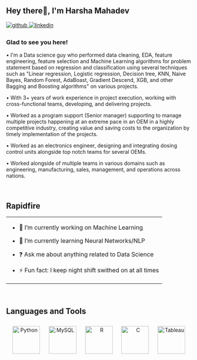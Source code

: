 ## Hey there👋, I'm Harsha Mahadev  
  

<a href="https://github.com/harshamahadev13" target="_blank">
<img src=https://img.shields.io/badge/github-%2324292e.svg?&style=for-the-badge&logo=github&logoColor=white alt=github style="margin-bottom: 5px;" />
</a>
<a href="https://linkedin.com/in/mahadev-venkata-sai-harsha" target="_blank">
<img src=https://img.shields.io/badge/linkedin-%231E77B5.svg?&style=for-the-badge&logo=linkedin&logoColor=white alt=linkedin style="margin-bottom: 5px;" />
</a>  


### Glad to see you here! 

• I'm a Data science guy who performed data cleaning, EDA, feature engineering, feature selection and Machine Learning algorithms for problem statement based on regression and classification using several techniques such as "Linear regression, Logistic regression, Decision tree, KNN, Naive Bayes, Random Forest, AdaBoast, Gradient Descend, XGB, and other Bagging and Boosting algorithms" on various projects.

• With 3+ years of work experience in project execution, working with cross-functional teams, developing, and delivering projects.

• Worked as a program support (Senior manager) supporting to manage multiple projects happening at an extreme pace in an OEM in a highly competitive industry, creating value and saving costs to the organization by timely implementation of the projects. 

• Worked as an electronics engineer, designing and integrating dosing control units alongside top notch teams for several OEMs.

• Worked alongside of multiple teams in various domains such as engineering, manufacturing, sales, management, and operations across nations.

  
<br/>  


## Rapidfire  
<table><tr><td valign="top" width="100%">

- 🔭 I’m currently working on Machine Learning 
  

- 🌱 I’m currently learning Neural Networks/NLP  
  

- ❓ Ask me about anything related to Data Science  
  

- ⚡ Fun fact: I keep night shift swithed on at all times   


</td></tr></table>  

<br/>  


## Languages and Tools  
<div align="center">  
<a href="https://www.python.org/" target="_blank"><img style="margin: 10px" src="https://profilinator.rishav.dev/skills-assets/python-original.svg" alt="Python" height="75" /></a>  
<a href="https://www.mysql.com/" target="_blank"><img style="margin: 10px" src="https://profilinator.rishav.dev/skills-assets/mysql-original-wordmark.svg" alt="MySQL" height="75" /></a>  
<a href="https://www.r-project.org/" target="_blank"><img style="margin: 10px" src="https://profilinator.rishav.dev/skills-assets/r.svg" alt="R" height="75" /></a>  
<a href="https://www.cprogramming.com/" target="_blank"><img style="margin: 10px" src="https://profilinator.rishav.dev/skills-assets/c-original.svg" alt="C" height="75" /></a>  
<a href="https://www.tableau.com/" target="_blank"><img style="margin: 10px" src="https://profilinator.rishav.dev/skills-assets/tableau.svg" alt="Tableau" height="75" /></a>  
</div>  

<br/>  
<br/>  
<br/>  
<br/>

